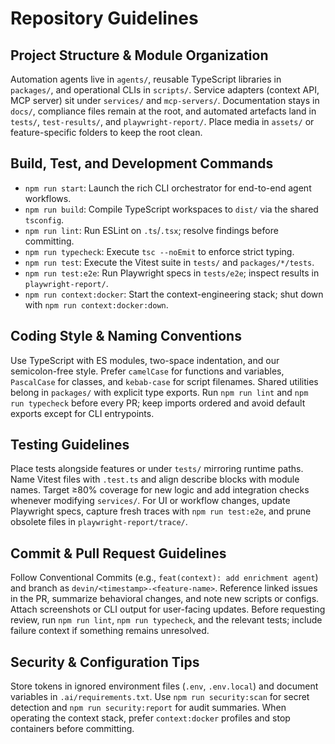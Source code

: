 # Repository Guidelines

## Project Structure & Module Organization
Automation agents live in `agents/`, reusable TypeScript libraries in `packages/`, and operational CLIs in `scripts/`. Service adapters (context API, MCP server) sit under `services/` and `mcp-servers/`. Documentation stays in `docs/`, compliance files remain at the root, and automated artefacts land in `tests/`, `test-results/`, and `playwright-report/`. Place media in `assets/` or feature-specific folders to keep the root clean.

## Build, Test, and Development Commands
- `npm run start`: Launch the rich CLI orchestrator for end-to-end agent workflows.
- `npm run build`: Compile TypeScript workspaces to `dist/` via the shared `tsconfig`.
- `npm run lint`: Run ESLint on `.ts`/`.tsx`; resolve findings before committing.
- `npm run typecheck`: Execute `tsc --noEmit` to enforce strict typing.
- `npm run test`: Execute the Vitest suite in `tests/` and `packages/*/tests`.
- `npm run test:e2e`: Run Playwright specs in `tests/e2e`; inspect results in `playwright-report/`.
- `npm run context:docker`: Start the context-engineering stack; shut down with `npm run context:docker:down`.

## Coding Style & Naming Conventions
Use TypeScript with ES modules, two-space indentation, and our semicolon-free style. Prefer `camelCase` for functions and variables, `PascalCase` for classes, and `kebab-case` for script filenames. Shared utilities belong in `packages/` with explicit type exports. Run `npm run lint` and `npm run typecheck` before every PR; keep imports ordered and avoid default exports except for CLI entrypoints.

## Testing Guidelines
Place tests alongside features or under `tests/` mirroring runtime paths. Name Vitest files with `.test.ts` and align describe blocks with module names. Target ≥80% coverage for new logic and add integration checks whenever modifying `services/`. For UI or workflow changes, update Playwright specs, capture fresh traces with `npm run test:e2e`, and prune obsolete files in `playwright-report/trace/`.

## Commit & Pull Request Guidelines
Follow Conventional Commits (e.g., `feat(context): add enrichment agent`) and branch as `devin/<timestamp>-<feature-name>`. Reference linked issues in the PR, summarize behavioral changes, and note new scripts or configs. Attach screenshots or CLI output for user-facing updates. Before requesting review, run `npm run lint`, `npm run typecheck`, and the relevant tests; include failure context if something remains unresolved.

## Security & Configuration Tips
Store tokens in ignored environment files (`.env`, `.env.local`) and document variables in `.ai/requirements.txt`. Use `npm run security:scan` for secret detection and `npm run security:report` for audit summaries. When operating the context stack, prefer `context:docker` profiles and stop containers before committing.
